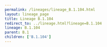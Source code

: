 ```yaml
---
permalink: /lineages/lineage_B.1.104.html
layout: lineage_page
title: Lineage B.1.104
redirect_to: ../lineage.html?lineage=B.1.104
lineage: B.1.104
parent: B.1
children: ['B.1.104']
---
```

